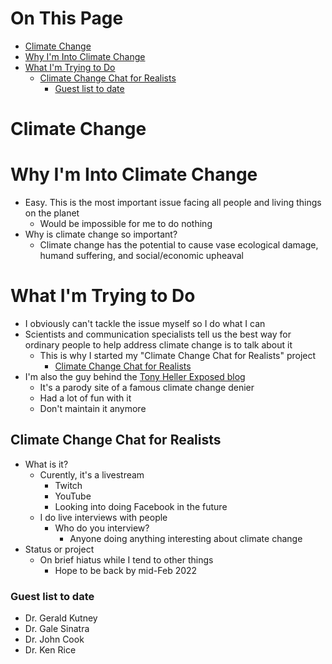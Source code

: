 # On This Page

- [Climate Change](#climate-change)
- [Why I'm Into Climate Change](#why-im-into-climate-change)
- [What I'm Trying to Do](#what-im-trying-to-do)
    - [Climate Change Chat for Realists](#climate-change-chat-for-realists)
        - [Guest list to date](#guest-list-to-date)

# Climate Change

# Why I'm Into Climate Change
* Easy. This is the most important issue facing all people and living things on the planet
    * Would be impossible for me to do nothing 
* Why is climate change so important?
    * Climate change has the potential to cause vase ecological damage, humand suffering, and social/economic upheaval 

# What I'm Trying to Do
* I obviously can't tackle the issue myself so I do what I can
* Scientists and communication specialists tell us the best way for ordinary people to help address climate change is to talk about it
    * This is why I started my "Climate Change Chat for Realists" project
        * [Climate Change Chat for Realists](https://www.youtube.com/channel/UCV8Zw3AmSS6F8kBgxW7Ql9A)
* I'm also the guy behind the [Tony Heller Exposed blog](https://tonyhellerakastevengoddard.com)
    * It's a parody site of a famous climate change denier
    * Had a lot of fun with it 
    * Don't maintain it anymore

## Climate Change Chat for Realists
* What is it?
    * Curently, it's a livestream 
        * Twitch
        * YouTube
        * Looking into doing Facebook in the future
    * I do live interviews with people
        * Who do you interview? 
            * Anyone doing anything interesting about climate change 
* Status or project
    * On brief hiatus while I tend to other things 
        * Hope to be back by mid-Feb 2022 

### Guest list to date
* Dr. Gerald Kutney
* Dr. Gale Sinatra
* Dr. John Cook
* Dr. Ken Rice

 
